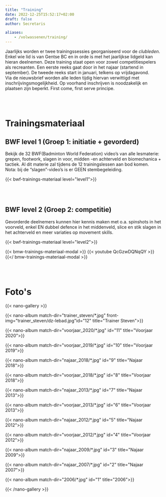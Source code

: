 ```yaml
---
title: "Training"
date: 2022-12-25T15:52:17+02:00
draft: false
author: Secretaris

aliases:
    - /volwassenen/training/
---
```


Jaarlijks worden er twee trainingssessies georganiseerd voor de *clubleden*. Enkel wie lid is van Gentse BC en in orde is met het jaarlijkse lidgeld kan hieran deelnemen.
Deze training staat open voor zowel competitiespelers als recreanten. Een eerste reeks gaat door in het najaar (startend in september). De tweede reeks start in januari, telkens op vrijdagavond. <br>
 Via de nieuwsbrief worden alle leden tijdig hiervan verwittigd met inschrijvingsmogelijkheid. Op voorhand inschrijven is noodzakelijk en plaatsen zijn beperkt. First come, first serve principe. 

<br><br>
# Trainingsmateriaal
## BWF level 1 (Groep 1: initiatie + gevorderd)
Bekijk de 32 BWF(Badminton World Federation) video’s van alle lesmaterie: grepen, footwork, slagen in voor, midden -en achterveld en biomechanica + tactiek. Al dit materie zal tijdens de 12 trainingslessen aan bod komen. <br>
Nota: bij de “slagen”-video’s is er GEEN stembegeleiding.

{{< bwf-trainings-materiaal level="level1">}}

<br><br>
## BWF level 2 (Groep 2: competitie)
Gevorderde deelnemers kunnen hier kennis maken met o.a. spinshots in het voorveld, enkel EN dubbel defence in het middenveld, slice en stik slagen in het achterveld en meer variaties op movement skills.

{{< bwf-trainings-materiaal level="level2">}}


{{< bmw-trainings-materiaal-modal >}}
{{< youtube QcGzwDQNqQY >}}
{{</ bmw-trainings-materiaal-modal >}}

<br><br>
# Foto's
{{< nano-gallery  >}}

  {{< nano-album match-dir="trainer_steven/*.jpg" front-img="trainer_steven/dz-lebad.jpg"id="12" title="Trainer Steven">}}

  {{< nano-album match-dir="voorjaar_2020/*.jpg" id="11" title="Voorjaar 2020">}}

  {{< nano-album match-dir="voorjaar_2019/*.jpg" id="10" title="Voorjaar 2019">}}

  {{< nano-album match-dir="najaar_2018/*.jpg"  id="9" title="Najaar 2018">}}

  {{< nano-album match-dir="voorjaar_2018/*.jpg" id="8" title="Voorjaar 2018">}}

  {{< nano-album match-dir="najaar_2013/*.jpg" id="7" title="Najaar 2013">}}

  {{< nano-album match-dir="voorjaar_2013/*.jpg" id="6" title="Voorjaar 2013">}}

  {{< nano-album match-dir="najaar_2012/*.jpg" id="5" title="Najaar 2012">}}

  {{< nano-album match-dir="voorjaar_2012/*.jpg" id="4" title="Voorjaar 2012">}}

  {{< nano-album match-dir="najaar_2009/*.jpg" id="3" title="Najaar 2009">}}

  {{< nano-album match-dir="najaar_2007/*.jpg" id="2" title="Najaar 2007">}}

  {{< nano-album match-dir="2006/*.jpg" id="1" title="2006">}}

{{< /nano-gallery >}}